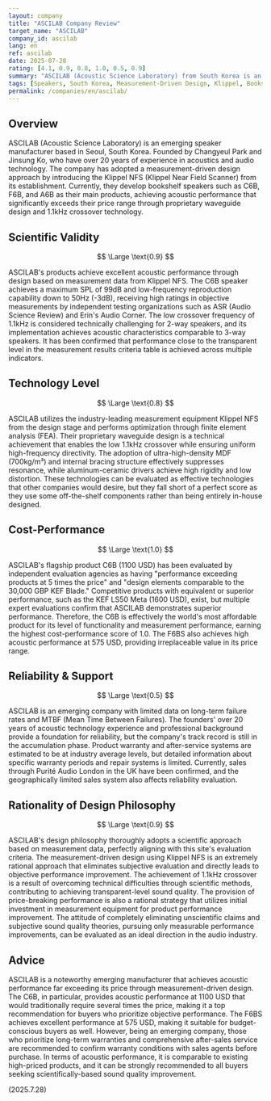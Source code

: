 ```yaml
---
layout: company
title: "ASCILAB Company Review"
target_name: "ASCILAB"
company_id: ascilab
lang: en
ref: ascilab
date: 2025-07-28
rating: [4.1, 0.9, 0.8, 1.0, 0.5, 0.9]
summary: "ASCILAB (Acoustic Science Laboratory) from South Korea is an emerging speaker manufacturer that achieves acoustic performance far exceeding its price range through measurement-driven design using the Klippel NFS system."
tags: [Speakers, South Korea, Measurement-Driven Design, Klippel, Bookshelf]
permalink: /companies/en/ascilab/
---
```


## Overview

ASCILAB (Acoustic Science Laboratory) is an emerging speaker manufacturer based in Seoul, South Korea. Founded by Changyeul Park and Jinsung Ko, who have over 20 years of experience in acoustics and audio technology. The company has adopted a measurement-driven design approach by introducing the Klippel NFS (Klippel Near Field Scanner) from its establishment. Currently, they develop bookshelf speakers such as C6B, F6B, and A6B as their main products, achieving acoustic performance that significantly exceeds their price range through proprietary waveguide design and 1.1kHz crossover technology.

## Scientific Validity

$$ \Large \text{0.9} $$

ASCILAB's products achieve excellent acoustic performance through design based on measurement data from Klippel NFS. The C6B speaker achieves a maximum SPL of 99dB and low-frequency reproduction capability down to 50Hz (-3dB), receiving high ratings in objective measurements by independent testing organizations such as ASR (Audio Science Review) and Erin's Audio Corner. The low crossover frequency of 1.1kHz is considered technically challenging for 2-way speakers, and its implementation achieves acoustic characteristics comparable to 3-way speakers. It has been confirmed that performance close to the transparent level in the measurement results criteria table is achieved across multiple indicators.

## Technology Level

$$ \Large \text{0.8} $$

ASCILAB utilizes the industry-leading measurement equipment Klippel NFS from the design stage and performs optimization through finite element analysis (FEA). Their proprietary waveguide design is a technical achievement that enables the low 1.1kHz crossover while ensuring uniform high-frequency directivity. The adoption of ultra-high-density MDF (700kg/m³) and internal bracing structure effectively suppresses resonance, while aluminum-ceramic drivers achieve high rigidity and low distortion. These technologies can be evaluated as effective technologies that other companies would desire, but they fall short of a perfect score as they use some off-the-shelf components rather than being entirely in-house designed.

## Cost-Performance

$$ \Large \text{1.0} $$

ASCILAB's flagship product C6B (1100 USD) has been evaluated by independent evaluation agencies as having "performance exceeding products at 5 times the price" and "design elements comparable to the 30,000 GBP KEF Blade." Competitive products with equivalent or superior performance, such as the KEF LS50 Meta (1600 USD), exist, but multiple expert evaluations confirm that ASCILAB demonstrates superior performance. Therefore, the C6B is effectively the world's most affordable product for its level of functionality and measurement performance, earning the highest cost-performance score of 1.0. The F6BS also achieves high acoustic performance at 575 USD, providing irreplaceable value in its price range.

## Reliability & Support

$$ \Large \text{0.5} $$

ASCILAB is an emerging company with limited data on long-term failure rates and MTBF (Mean Time Between Failures). The founders' over 20 years of acoustic technology experience and professional background provide a foundation for reliability, but the company's track record is still in the accumulation phase. Product warranty and after-service systems are estimated to be at industry average levels, but detailed information about specific warranty periods and repair systems is limited. Currently, sales through Purité Audio London in the UK have been confirmed, and the geographically limited sales system also affects reliability evaluation.

## Rationality of Design Philosophy

$$ \Large \text{0.9} $$

ASCILAB's design philosophy thoroughly adopts a scientific approach based on measurement data, perfectly aligning with this site's evaluation criteria. The measurement-driven design using Klippel NFS is an extremely rational approach that eliminates subjective evaluation and directly leads to objective performance improvement. The achievement of 1.1kHz crossover is a result of overcoming technical difficulties through scientific methods, contributing to achieving transparent-level sound quality. The provision of price-breaking performance is also a rational strategy that utilizes initial investment in measurement equipment for product performance improvement. The attitude of completely eliminating unscientific claims and subjective sound quality theories, pursuing only measurable performance improvements, can be evaluated as an ideal direction in the audio industry.

## Advice

ASCILAB is a noteworthy emerging manufacturer that achieves acoustic performance far exceeding its price through measurement-driven design. The C6B, in particular, provides acoustic performance at 1100 USD that would traditionally require several times the price, making it a top recommendation for buyers who prioritize objective performance. The F6BS achieves excellent performance at 575 USD, making it suitable for budget-conscious buyers as well. However, being an emerging company, those who prioritize long-term warranties and comprehensive after-sales service are recommended to confirm warranty conditions with sales agents before purchase. In terms of acoustic performance, it is comparable to existing high-priced products, and it can be strongly recommended to all buyers seeking scientifically-based sound quality improvement.

(2025.7.28)
